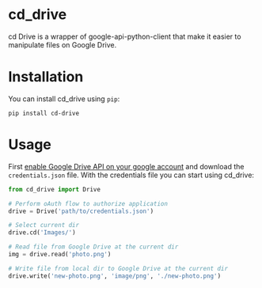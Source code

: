 # cd_drive

cd Drive is a wrapper of google-api-python-client that make it easier to manipulate files on Google Drive.

# Installation

You can install cd_drive using `pip`:

```
pip install cd-drive
```

# Usage

First [enable Google Drive API on your google account](https://developers.google.com/drive/api/v3/enable-drive-api) and download the `credentials.json` file. With the credentials file you can start using cd_drive:

```python
from cd_drive import Drive

# Perform oAuth flow to authorize application
drive = Drive('path/to/credentials.json')

# Select current dir
drive.cd('Images/')

# Read file from Google Drive at the current dir
img = drive.read('photo.png')

# Write file from local dir to Google Drive at the current dir
drive.write('new-photo.png', 'image/png', './new-photo.png')
```

